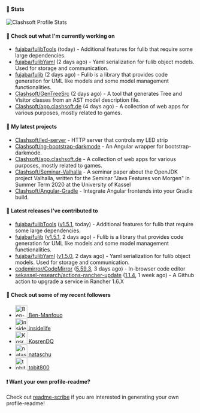 #### 🔅 Stats

![Clashsoft Profile Stats](https://github-readme-stats.vercel.app/api?username=Clashsoft&show_icons=true&theme=dark&count_private=true&icon_color=0075ff)

#### 👷 Check out what I'm currently working on

- [fujaba/fulibTools](https://github.com/fujaba/fulibTools) (today) - Additional features for fulib that require some large dependencies.
- [fujaba/fulibYaml](https://github.com/fujaba/fulibYaml) (2 days ago) - Yaml serialization for fulib object models. Used for storage and communication.
- [fujaba/fulib](https://github.com/fujaba/fulib) (2 days ago) - Fulib is a library that provides code generation for UML like models and some model management functionalities.
- [Clashsoft/GenTreeSrc](https://github.com/Clashsoft/GenTreeSrc) (2 days ago) - A tool that generates Tree and Visitor classes from an AST model description file.
- [Clashsoft/app.clashsoft.de](https://github.com/Clashsoft/app.clashsoft.de) (4 days ago) - A collection of web apps for various purposes, mostly related to games.

#### 🌱 My latest projects

- [Clashsoft/led-server](https://github.com/Clashsoft/led-server) - HTTP server that controls my LED strip
- [Clashsoft/ng-bootstrap-darkmode](https://github.com/Clashsoft/ng-bootstrap-darkmode) - An Angular wrapper for bootstrap-darkmode.
- [Clashsoft/app.clashsoft.de](https://github.com/Clashsoft/app.clashsoft.de) - A collection of web apps for various purposes, mostly related to games.
- [Clashsoft/Seminar-Valhalla](https://github.com/Clashsoft/Seminar-Valhalla) - A seminar paper about the OpenJDK project Valhalla, written for the Seminar &#34;Java Features von Morgen&#34; in Summer Term 2020 at the University of Kassel
- [Clashsoft/Angular-Gradle](https://github.com/Clashsoft/Angular-Gradle) - Integrate Angular frontends into your Gradle build.

#### 🔭 Latest releases I've contributed to

- [fujaba/fulibTools](https://github.com/fujaba/fulibTools) ([v1.5.1](https://github.com/fujaba/fulibTools/releases/tag/v1.5.1), today) - Additional features for fulib that require some large dependencies.
- [fujaba/fulib](https://github.com/fujaba/fulib) ([v1.5.1](https://github.com/fujaba/fulib/releases/tag/v1.5.1), 2 days ago) - Fulib is a library that provides code generation for UML like models and some model management functionalities.
- [fujaba/fulibYaml](https://github.com/fujaba/fulibYaml) ([v1.5.0](https://github.com/fujaba/fulibYaml/releases/tag/v1.5.0), 2 days ago) - Yaml serialization for fulib object models. Used for storage and communication.
- [codemirror/CodeMirror](https://github.com/codemirror/CodeMirror) ([5.59.3](https://github.com/codemirror/CodeMirror/releases/tag/5.59.3), 3 days ago) - In-browser code editor
- [sekassel-research/actions-rancher-update](https://github.com/sekassel-research/actions-rancher-update) ([1.1.4](https://github.com/sekassel-research/actions-rancher-update/releases/tag/1.1.4), 1 week ago) - A Github action to upgrade a service in Rancher 1.6.X 

#### 👯 Check out some of my recent followers

- [<img src="https://github.com/Ben-Manfouo.png?size=128" alt="Ben-Manfouo Profile Avatar" width="32"> Ben-Manfouo](https://github.com/Ben-Manfouo)
- [<img src="https://github.com/insidelife.png?size=128" alt="insidelife Profile Avatar" width="32"> insidelife](https://github.com/insidelife)
- [<img src="https://github.com/KosrenDQ.png?size=128" alt="KosrenDQ Profile Avatar" width="32"> KosrenDQ](https://github.com/KosrenDQ)
- [<img src="https://github.com/nataschu.png?size=128" alt="nataschu Profile Avatar" width="32"> nataschu](https://github.com/nataschu)
- [<img src="https://github.com/tobit800.png?size=128" alt="tobit800 Profile Avatar" width="32"> tobit800](https://github.com/tobit800)

#### ❗ Want your own profile-readme?
Check out [readme-scribe](https://github.com/muesli/readme-scribe) if you are interested in generating your own profile-readme!
